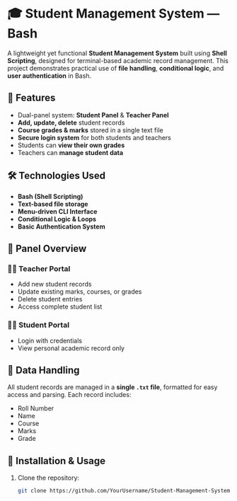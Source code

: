 # 🎓 Student Management System — Bash  

A lightweight yet functional **Student Management System** built using **Shell Scripting**, designed for terminal-based academic record management. This project demonstrates practical use of **file handling**, **conditional logic**, and **user authentication** in Bash.

## 🚀 Features  
- Dual-panel system: **Student Panel** & **Teacher Panel**  
- **Add, update, delete** student records  
- **Course grades & marks** stored in a single text file  
- **Secure login system** for both students and teachers  
- Students can **view their own grades**  
- Teachers can **manage student data**  

## 🛠️ Technologies Used  
- **Bash (Shell Scripting)**  
- **Text-based file storage**  
- **Menu-driven CLI Interface**  
- **Conditional Logic & Loops**  
- **Basic Authentication System**  

## 👥 Panel Overview  

### 👨‍🏫 Teacher Portal 
- Add new student records  
- Update existing marks, courses, or grades  
- Delete student entries  
- Access complete student list  

### 👨‍🎓 Student Portal  
- Login with credentials  
- View personal academic record only  

## 🧾 Data Handling  
All student records are managed in a **single `.txt` file**, formatted for easy access and parsing. Each record includes:  
- Roll Number  
- Name  
- Course  
- Marks  
- Grade  

## 📜 Installation & Usage  
1. Clone the repository:  
   ```bash
   git clone https://github.com/YourUsername/Student-Management-System-Bash](https://github.com/Anwaar-Ahmad9212/Student-Management-System-Bash-Shell-

